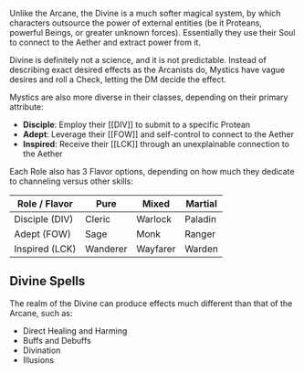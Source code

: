 Unlike the Arcane, the Divine is a much softer magical system, by which characters outsource the power of external entities (be it Proteans, powerful Beings, or greater unknown forces). Essentially they use their Soul to connect to the Aether and extract power from it.

Divine is definitely not a science, and it is not predictable. Instead of describing exact desired effects as the Arcanists do, Mystics have vague desires and roll a Check, letting the DM decide the effect.

Mystics are also more diverse in their classes, depending on their primary attribute:

* **Disciple**: Employ their [[DIV]] to submit to a specific Protean
* **Adept**: Leverage their [[FOW]] and self-control to connect to the Aether
* **Inspired**: Receive their [[LCK]] through an unexplainable connection to the Aether

Each Role also has 3 Flavor options, depending on how much they dedicate to channeling versus other skills:

| Role / Flavor | Pure     | Mixed     | Martial   |
|---------------|----------|-----------|-----------|
| Disciple (DIV)| Cleric   | Warlock   | Paladin   |
| Adept (FOW)   | Sage     | Monk      | Ranger    |
| Inspired (LCK)| Wanderer | Wayfarer  | Warden    |

## Divine Spells

The realm of the Divine can produce effects much different than that of the Arcane, such as:

* Direct Healing and Harming
* Buffs and Debuffs
* Divination
* Illusions

